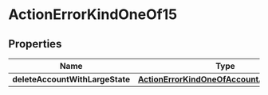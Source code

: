 
# ActionErrorKindOneOf15

## Properties
| Name | Type | Description | Notes |
| ------------ | ------------- | ------------- | ------------- |
| **deleteAccountWithLargeState** | [**ActionErrorKindOneOfAccountAlreadyExists**](ActionErrorKindOneOfAccountAlreadyExists.md) |  |  |



